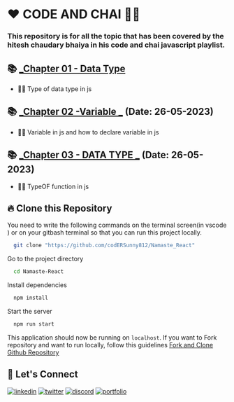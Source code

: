 # ❤️ CODE AND CHAI  🤯🍵
###  This repository is for all the topic that has been covered by the hitesh chaudary bhaiya in his code and chai javascript playlist.



## 📚 [_Chapter 01 - Data Type ](./Tut.js) 
- 👨‍💻 Type of data type in js 

## 📚 [_Chapter 02 -Variable _](https://github.com/codERSunny812/CodeANDChai-ByHitesh-Chaudary/blob/be3ffeee5d184f3bf0e6e9df24221bcc1d38a26d/Tut1.js) (Date: 26-05-2023)
- 👨‍💻 Variable in js and how to declare variable in js

  
## 📚 [_Chapter 03 - DATA TYPE  _](./Tut2.js) (Date: 26-05-2023)
- 👨‍💻 TypeOF function  in js 



## 🔥 Clone this Repository
You need to write the following commands on the terminal screen(in vscode ) or on your gitbash terminal  so that you can run this project locally.

```bash
  git clone "https://github.com/codERSunny812/Namaste_React"
```
Go to the project directory

```bash
  cd Namaste-React
```
Install dependencies
```bash
  npm install
```
Start the server
```bash
  npm run start
```

This application should now be running on `localhost`. If you want to Fork repository and want to run locally, follow this guidelines [Fork and Clone Github Repository](https://docs.github.com/en/get-started/quickstart/fork-a-repo)





## 🔗 Let's Connect
[![linkedin](https://img.shields.io/badge/LinkedIn-0077B5?style=for-the-badge&logo=linkedin&logoColor=white)](https://www.linkedin.com/in/sushil-pandey-812d/)
[![twitter](https://img.shields.io/badge/Twitter-1DA1F2?style=for-the-badge&logo=twitter&logoColor=white)](https://twitter.com/codeerasunny)
[![discord](https://img.shields.io/badge/Discord-5865F2?style=for-the-badge&logo=discord&logoColor=white)](https://discordapp.com/sunny#9139/)
[![portfolio](https://img.shields.io/badge/my_portfolio-000?style=for-the-badge&logo=ko-fi&logoColor=white)](https://chetannada.netlify.app/)

